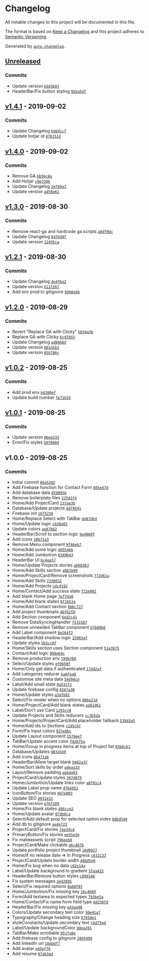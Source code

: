 # Changelog

All notable changes to this project will be documented in this file.

The format is based on [Keep a Changelog](http://keepachangelog.com/en/1.0.0/)
and this project adheres to [Semantic Versioning](http://semver.org/spec/v2.0.0.html).

Generated by [`auto-changelog`](https://github.com/CookPete/auto-changelog).

## [Unreleased](https://github.com/shaunsaker/shaunsaker/compare/v1.4.1...HEAD)

### Commits

- Update version [`6dd3b07`](https://github.com/shaunsaker/shaunsaker/commit/6dd3b07081c3890823c483beafc72c1ca5e059e8)
- HeaderBar/Fix button styling [`95ba5d7`](https://github.com/shaunsaker/shaunsaker/commit/95ba5d7a3941309c0245cea88dd3f4aa0a81e297)

## [v1.4.1](https://github.com/shaunsaker/shaunsaker/compare/v1.4.0...v1.4.1) - 2019-09-02

### Commits

- Update Changelog [`bdd41cf`](https://github.com/shaunsaker/shaunsaker/commit/bdd41cf7350ee9eabcd8af7e398196fd345fb410)
- Update hotjar id [`478151d`](https://github.com/shaunsaker/shaunsaker/commit/478151defd58e66453d14b9fe8ec57ea2706ae43)

## [v1.4.0](https://github.com/shaunsaker/shaunsaker/compare/v1.3.0...v1.4.0) - 2019-09-02

### Commits

- Remove GA [`bb56c8a`](https://github.com/shaunsaker/shaunsaker/commit/bb56c8ab9803dff6751b9bcef58dfb86558edc3a)
- Add Hotjar [`c0e339b`](https://github.com/shaunsaker/shaunsaker/commit/c0e339b0e45e29abd7de2ea37cbc114c3e9cf262)
- Update Changelog [`2ef89a3`](https://github.com/shaunsaker/shaunsaker/commit/2ef89a3c90a157dcc314017f0aefc9855edc0bf8)
- Update version [`a450a61`](https://github.com/shaunsaker/shaunsaker/commit/a450a619c179090cedc169e02ac281dcfbfcbe95)

## [v1.3.0](https://github.com/shaunsaker/shaunsaker/compare/v1.2.1...v1.3.0) - 2019-08-30

### Commits

- Remove react-ga and hardcode ga scripts [`a8df9dc`](https://github.com/shaunsaker/shaunsaker/commit/a8df9dcba1e64b07166b54ceddce1e285bc2a451)
- Update Changelog [`847b49f`](https://github.com/shaunsaker/shaunsaker/commit/847b49fd5e404cbcc37b38d00ed621e8fc955807)
- Update version [`12495ca`](https://github.com/shaunsaker/shaunsaker/commit/12495ca2fe49c69a5de1c6247f78b0096d8cfb3c)

## [v1.2.1](https://github.com/shaunsaker/shaunsaker/compare/v1.2.0...v1.2.1) - 2019-08-30

### Commits

- Update Changelog [`de4f6a2`](https://github.com/shaunsaker/shaunsaker/commit/de4f6a2b0e76fb95713d5ca540871347cf38dc7d)
- Update version [`611f267`](https://github.com/shaunsaker/shaunsaker/commit/611f26782a591d37215686de76afdd44ce324bb2)
- Add env prod to gitignore [`b966ebb`](https://github.com/shaunsaker/shaunsaker/commit/b966ebbad9a4804ed899371533e365254a12a320)

## [v1.2.0](https://github.com/shaunsaker/shaunsaker/compare/v1.0.2...v1.2.0) - 2019-08-29

### Commits

- Revert "Replace GA with Clicky" [`5834a3b`](https://github.com/shaunsaker/shaunsaker/commit/5834a3b46830dc779570396bbb9be9185736c780)
- Replace GA with Clicky [`6c97b55`](https://github.com/shaunsaker/shaunsaker/commit/6c97b55a4f3d88172301190c89446e2d5a49b585)
- Update Changelog [`ad0668d`](https://github.com/shaunsaker/shaunsaker/commit/ad0668dd614b78c07bc615ebb12d415b6b33be05)
- Update version [`801d1b3`](https://github.com/shaunsaker/shaunsaker/commit/801d1b3462ae04d31bc8ad7c9234126bc4fabdb6)
- Update version [`05b786c`](https://github.com/shaunsaker/shaunsaker/commit/05b786c63ad9c5d781155e08acd3466cb1b426c3)

## [v1.0.2](https://github.com/shaunsaker/shaunsaker/compare/v1.0.1...v1.0.2) - 2019-08-25

### Commits

- Add prod env [`b4380ef`](https://github.com/shaunsaker/shaunsaker/commit/b4380ef6eca0ea9f2a23800ac577c844ecf87be3)
- Update build number [`fe72b55`](https://github.com/shaunsaker/shaunsaker/commit/fe72b55b8dbdee9479f389b2c07a53f9c5e456c6)

## [v1.0.1](https://github.com/shaunsaker/shaunsaker/compare/v1.0.0...v1.0.1) - 2019-08-25

### Commits

- Update version [`06ea333`](https://github.com/shaunsaker/shaunsaker/commit/06ea333a85a50fe998ef38b52bc5686e1932530c)
- Error/Fix styles [`507860d`](https://github.com/shaunsaker/shaunsaker/commit/507860dd9f85181ff376ccb33321d078666c10d4)

## v1.0.0 - 2019-08-25

### Commits

- Initial commit [`06a5202`](https://github.com/shaunsaker/shaunsaker/commit/06a52021131cc683b4e4ede0481bf2d13071076f)
- Add Firebase function for Contact Form [`885e47d`](https://github.com/shaunsaker/shaunsaker/commit/885e47d58f886af6cdbbd3991206759239c65bbd)
- Add database data [`859895b`](https://github.com/shaunsaker/shaunsaker/commit/859895b85356027b4fdd67e385224f3e83913fcd)
- Remove boilerplate files [`22542f4`](https://github.com/shaunsaker/shaunsaker/commit/22542f4e74e6dc80e8ce7b745cef36439a61bdbb)
- Home/Add ProjectCard [`137ae3b`](https://github.com/shaunsaker/shaunsaker/commit/137ae3b5760e7e920e39075f74cb364effa0498a)
- Database/Update projects [`dd79591`](https://github.com/shaunsaker/shaunsaker/commit/dd7959145942e47ad7de5ffa60f4be2ebeeed864)
- Firebase init [`1675230`](https://github.com/shaunsaker/shaunsaker/commit/167523041624cb2d85ef1c1857f2d5479bb300d4)
- Home/Replace Select with TabBar [`de87dbd`](https://github.com/shaunsaker/shaunsaker/commit/de87dbd5b2dbed9a513ce0bc71e1d466ee9d7bd9)
- Home/Update logic [`cb28a65`](https://github.com/shaunsaker/shaunsaker/commit/cb28a6580e6c772f355627987c8062375becccef)
- Update colors [`ae87042`](https://github.com/shaunsaker/shaunsaker/commit/ae870420dca69fb4e602a70f6ff8ea69f86f308a)
- HeaderBar/Scroll to section logic [`9a4860f`](https://github.com/shaunsaker/shaunsaker/commit/9a4860f83746f30d3ee12226f5f66241c3a0c9ee)
- Add icons [`28671a3`](https://github.com/shaunsaker/shaunsaker/commit/28671a3dca31935838e707493dc6a366e6fc23f4)
- Remove Menu component [`9f46eb7`](https://github.com/shaunsaker/shaunsaker/commit/9f46eb702230b0a89742542b1fd2a5b8e6eb7a5b)
- Home/Add some logic [`40554bb`](https://github.com/shaunsaker/shaunsaker/commit/40554bb6baa55743e60ebc904ece46fb32281ca6)
- Home/Add Jumbotron [`6349b43`](https://github.com/shaunsaker/shaunsaker/commit/6349b43c36453c87179adb0070ec93691709e122)
- HeaderBar UI [`bc4ea57`](https://github.com/shaunsaker/shaunsaker/commit/bc4ea572c7a788cb1b57f8ad32c3cfc7abfa17a6)
- Home/Update Projects stories [`ab68363`](https://github.com/shaunsaker/shaunsaker/commit/ab6836336eec2d156a97982b6e184e02d16c4538)
- Home/Add Skills section [`a081b99`](https://github.com/shaunsaker/shaunsaker/commit/a081b99b044e2a6a6fca529d2931d06f87cda5cc)
- Home/ProjectCard/Remove screenshots [`772d61a`](https://github.com/shaunsaker/shaunsaker/commit/772d61a5d94a24a4e9204ac5a15083b6ca146cf3)
- Home/Add Skills [`7330032`](https://github.com/shaunsaker/shaunsaker/commit/7330032ea4bc86aad75d685379397773a85861a7)
- Home/Add Projects [`cdcd192`](https://github.com/shaunsaker/shaunsaker/commit/cdcd192b5a0a8cdb2e6be148eb8b8cde79553310)
- Home/Contact/Add success state [`f22e802`](https://github.com/shaunsaker/shaunsaker/commit/f22e8027054e9106a2611183881b58475096da4d)
- Add blank Home page [`7eff4a0`](https://github.com/shaunsaker/shaunsaker/commit/7eff4a0c1c61cc7280fe1b451c9366dc30007bf3)
- Home/Add blank states [`6f1651e`](https://github.com/shaunsaker/shaunsaker/commit/6f1651ea1e75373e90bf08b12b23fb2ab6c0c26a)
- Home/Add Contact section [`8b6c727`](https://github.com/shaunsaker/shaunsaker/commit/8b6c7275799c9c00bedac3f4c48da8e6125b6bc1)
- Add project thumbnails [`4bf62f0`](https://github.com/shaunsaker/shaunsaker/commit/4bf62f017efaf439270731666f2a7078d49deb8d)
- Add Section component [`6ed2c41`](https://github.com/shaunsaker/shaunsaker/commit/6ed2c41dd0bd7b962fa862d91632d22bf57b9d25)
- Remove DataSyncingHandler [`f531567`](https://github.com/shaunsaker/shaunsaker/commit/f531567ccd13b6d0932450685a49053fa9bb22f7)
- Remove unneeded TabBar component [`67b68b6`](https://github.com/shaunsaker/shaunsaker/commit/67b68b6a10b41031c6c952b7a04406b5d96f1a1b)
- Add Label component [`8e264f2`](https://github.com/shaunsaker/shaunsaker/commit/8e264f23c5109f10dc231e7c45dad336186b3bb3)
- HeaderBar/Add shadow logic [`15903af`](https://github.com/shaunsaker/shaunsaker/commit/15903af87c52554122556db35b6aa3eef675a472)
- Update styles [`5b3cc0f`](https://github.com/shaunsaker/shaunsaker/commit/5b3cc0fa763da720ef07f504ea7c03fd4cc2bf02)
- Home/Skills section uses Section component [`51e3b75`](https://github.com/shaunsaker/shaunsaker/commit/51e3b75f05e3af113b6000fba8759be29d50c4ca)
- Contact/Add logic [`999eb9c`](https://github.com/shaunsaker/shaunsaker/commit/999eb9cfbfd5cafc300861ac7adb95bd7370980e)
- Remove production env [`199b768`](https://github.com/shaunsaker/shaunsaker/commit/199b768182af98f45e4cc6a888efee5868172350)
- Select/Update styles [`ef0b50f`](https://github.com/shaunsaker/shaunsaker/commit/ef0b50f46be0d422c291e7fa64f334d0f18df529)
- Home/Only get data if authenticated [`17dd2af`](https://github.com/shaunsaker/shaunsaker/commit/17dd2afd65beba68a38a2463423108d449d0991f)
- Add categories reducer [`ba6fea8`](https://github.com/shaunsaker/shaunsaker/commit/ba6fea8f06c396c507386c0a8fee11e680063dc8)
- Customise site meta data [`54d94ce`](https://github.com/shaunsaker/shaunsaker/commit/54d94ce3b77d770d80a8349bdee4b6b4993b5241)
- Label/Add small state [`9a531f2`](https://github.com/shaunsaker/shaunsaker/commit/9a531f2f0a51f2a8c368f6b677df02c2d2a003fb)
- Update firebase config [`8567a30`](https://github.com/shaunsaker/shaunsaker/commit/8567a3066b81ca76709b56e6fcad5ecc08695e18)
- Home/Update styles [`a3afb82`](https://github.com/shaunsaker/shaunsaker/commit/a3afb8200f2c755b3c2094756990cbfc05880606)
- Select/Fix render when no options [`086e21d`](https://github.com/shaunsaker/shaunsaker/commit/086e21dacfe0ca544b0440f0c131e871c91434f4)
- Home/ProjectCard/Add blank states [`aa01d61`](https://github.com/shaunsaker/shaunsaker/commit/aa01d61b648ff15dc5ffd8e562aa69ba18ed8be2)
- Label/Don't use Card [`1293cc8`](https://github.com/shaunsaker/shaunsaker/commit/1293cc801b881b16cdaee95061aac4844fb6a439)
- Update Projects and Skills reducers [`cc3b5da`](https://github.com/shaunsaker/shaunsaker/commit/cc3b5dafa109bf015bfa6e5081933d035d993275)
- Home/Projects/ProjectCard/Add placeholder fallback [`53845a5`](https://github.com/shaunsaker/shaunsaker/commit/53845a57d9110943851ac3d6ffb9812e15955374)
- Home/Add ids to Sections [`c1d5cbf`](https://github.com/shaunsaker/shaunsaker/commit/c1d5cbf8e5df3dce0444b7918665f09f1cb47f8b)
- Form/Fix Input colors [`937e8bc`](https://github.com/shaunsaker/shaunsaker/commit/937e8bcf50f2d66210eaa489e1a752a993e50772)
- Update Layout component [`1570eef`](https://github.com/shaunsaker/shaunsaker/commit/1570eefb93a97aacaaadd77d26c5db704c5316ee)
- TabBar/Update accent color [`fd2b75a`](https://github.com/shaunsaker/shaunsaker/commit/fd2b75a1d2fbbd2e7234f2cfc51a5499cb5a6fc6)
- Home/Group in progress items at top of Project list [`93b8c61`](https://github.com/shaunsaker/shaunsaker/commit/93b8c61f3813e553af378045538e75efa72f13ce)
- Database/Updates [`983a5e9`](https://github.com/shaunsaker/shaunsaker/commit/983a5e99098d1698280077f487d055c067fb11bb)
- Add icons [`86471ab`](https://github.com/shaunsaker/shaunsaker/commit/86471ab52e324273dcb2a73e40c81275dcf35cfb)
- HeaderBar/Allow target blank [`b462a37`](https://github.com/shaunsaker/shaunsaker/commit/b462a37b1078a0287b5365b8d74d0af223322626)
- Home/Sort skills by order [`adeaa33`](https://github.com/shaunsaker/shaunsaker/commit/adeaa330a7acff786ec52a36987e8f0ca26a13d9)
- Layout/Remove padding [`aebda93`](https://github.com/shaunsaker/shaunsaker/commit/aebda93a057e5a3f71c605453739e1f77c77d068)
- ProjectCard/Update styles [`397d079`](https://github.com/shaunsaker/shaunsaker/commit/397d07913ef909fd7b0f307032c761a8db960239)
- Home/Jumbotron/Update links color [`a8f01c4`](https://github.com/shaunsaker/shaunsaker/commit/a8f01c41e45d00452a698014bfc409499bba219c)
- Update Label prop name [`d764d51`](https://github.com/shaunsaker/shaunsaker/commit/d764d51bca1a1ba49bab7f26c1fde89e14a5769c)
- IconButton/Fix stories [`0d7e003`](https://github.com/shaunsaker/shaunsaker/commit/0d7e0036cc4877a83e7d9391a0165c0a51827e79)
- Update SEO [`d931e12`](https://github.com/shaunsaker/shaunsaker/commit/d931e1234a62bc2f7d0a35e44a117b4ca3cc5e55)
- Update version [`e76f289`](https://github.com/shaunsaker/shaunsaker/commit/e76f28927b9da90eb84502be6f61a21a2da606b9)
- Home/Fix blank states [`486cce2`](https://github.com/shaunsaker/shaunsaker/commit/486cce286efb74ba2b0a1c7be06259a689a6453f)
- Home/Update avatar [`07db0ca`](https://github.com/shaunsaker/shaunsaker/commit/07db0ca23bd4e64d2012b296942a6d45a92961cd)
- Select/Add default prop for selected option index [`8dbd549`](https://github.com/shaunsaker/shaunsaker/commit/8dbd5497671850d974465491da390ca93088edf7)
- Add db to gitignore [`aede723`](https://github.com/shaunsaker/shaunsaker/commit/aede723fb8d9bfc28d8b1c20467f12c863aecb3d)
- ProjectCard/Fix stories [`fee3dc4`](https://github.com/shaunsaker/shaunsaker/commit/fee3dc417b1390f8ebe32018ad0271013660d828)
- PrimaryButton/Fix stories [`ee55e2e`](https://github.com/shaunsaker/shaunsaker/commit/ee55e2ed9fd9b333143d0df6e0763e2e65dccf6c)
- Fix makeassets script [`796eeb8`](https://github.com/shaunsaker/shaunsaker/commit/796eeb8a9688fcfdfbcc06f561d3fd38506574b1)
- ProjectCard/Make clickable [`e6c467b`](https://github.com/shaunsaker/shaunsaker/commit/e6c467bcbd2f00a5eb2b6edbfd5b00ccd5e561c6)
- Update portfolio project thumbnail [`10d9027`](https://github.com/shaunsaker/shaunsaker/commit/10d90270936d59f244d54323fcfcec7bea257f86)
- Home/If no release date => In Progress [`c632133`](https://github.com/shaunsaker/shaunsaker/commit/c632133bd4a005222abe5266be7eed529aa8982a)
- ProjectCard/Update border width [`44bd5e9`](https://github.com/shaunsaker/shaunsaker/commit/44bd5e9b060853c03e4da9fc33b90ae816a5f907)
- Home/Fix bug when no data [`c82e14a`](https://github.com/shaunsaker/shaunsaker/commit/c82e14a1b2dce450a68e633d5a78cf80dfe009e0)
- Label/Update background to gradient [`5fea422`](https://github.com/shaunsaker/shaunsaker/commit/5fea42248f50be899bbd022c7bdb43df089948c5)
- HeaderBar/Remove button styles [`c898546`](https://github.com/shaunsaker/shaunsaker/commit/c8985467d50c155438777eaf861e74ea1f6c576b)
- Fix system messages [`2e42085`](https://github.com/shaunsaker/shaunsaker/commit/2e420850a1f304786c55d3a9716bfc85e67f407c)
- Select/Fix required options [`0a88f0f`](https://github.com/shaunsaker/shaunsaker/commit/0a88f0fba0c80fd28b4f9a893d81b31b2c66d7a4)
- Home/Jumbotron/Fix missing key [`16c4609`](https://github.com/shaunsaker/shaunsaker/commit/16c4609b65b5afbec5563a2f0e7d4dd911efec1d)
- Form/Add textarea to expected types [`793be5a`](https://github.com/shaunsaker/shaunsaker/commit/793be5a4b3c0813635b7be885b478c439534f28a)
- Home/Contact/Fix name form field type [`4d258fd`](https://github.com/shaunsaker/shaunsaker/commit/4d258fda51b59cea8f164fc22635a85fda6b13a0)
- HeaderBar/Fix missing key [`ed3ae00`](https://github.com/shaunsaker/shaunsaker/commit/ed3ae00693a63226d66b72e6b874a8298f43855c)
- Colors/Update secondary text color [`50e41af`](https://github.com/shaunsaker/shaunsaker/commit/50e41af8ba126c4d14a98b831ea7e64e53d00e83)
- Typography/Change heading size [`5785de1`](https://github.com/shaunsaker/shaunsaker/commit/5785de1ae2c47d2297039f2f8527772d089e4025)
- styleConstants/Update secondary text [`cbd75ed`](https://github.com/shaunsaker/shaunsaker/commit/cbd75ed1f0d1e7d1f8494cb49a3e7c23c4f5f978)
- Label/Update backgroundColor [`ddea281`](https://github.com/shaunsaker/shaunsaker/commit/ddea2816a44065a5ec51343b2349935c8a4cfaa5)
- TabBar/Make scrollable [`951fa6e`](https://github.com/shaunsaker/shaunsaker/commit/951fa6e70e37dc39da055471b43d997ab9a6e12e)
- Add firebase config to gitignore [`2095499`](https://github.com/shaunsaker/shaunsaker/commit/2095499a5733508f67a6a47b0883eca14152f2fe)
- Add linkedIn url [`10abdf7`](https://github.com/shaunsaker/shaunsaker/commit/10abdf741b3843ef02f27fb7d719352e6c43b55d)
- Add avatar [`ed5eff6`](https://github.com/shaunsaker/shaunsaker/commit/ed5eff6e617cc0a6341e4935f5d82a0f35a8263a)
- Add resume [`07ab3ad`](https://github.com/shaunsaker/shaunsaker/commit/07ab3ad2190232f6d3e580c52d0d948cfcc0e0d8)
